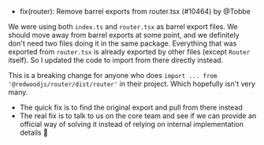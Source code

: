 - fix(router): Remove barrel exports from router.tsx (#10464) by @Tobbe

We were using both `index.ts` and `router.tsx` as barrel export files. We should move away from barrel exports at some point, and we definitely don't need two files doing it in the same package. Everything that was exported from `router.tsx` is already exported by other files (except `Router` itself). So I updated the code to import from there directly instead.

This is a breaking change for anyone who does `import ... from '@redwoodjs/router/dist/router'` in their project. Which hopefully isn't very many.

 - The quick fix is to find the original export and pull from there instead
 - The real fix is to talk to us on the core team and see if we can provide an
   official way of solving it instead of relying on internal implementation
   details 🙂 
